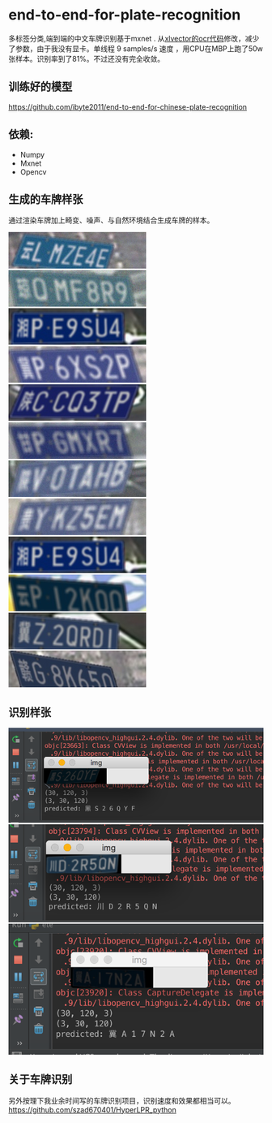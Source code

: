 # end-to-end-for-plate-recognition
多标签分类,端到端的中文车牌识别基于mxnet .
从[xlvector的ocr代码](https://github.com/szad670401/learning-dl/tree/master/mxnet/ocr)修改，减少了参数，由于我没有显卡。单线程 9 samples/s 速度 ，用CPU在MBP上跑了50w张样本。识别率到了81%。不过还没有完全收敛。

## 训练好的模型
https://github.com/ibyte2011/end-to-end-for-chinese-plate-recognition

## 依赖:
 + Numpy
 + Mxnet
 + Opencv
 
## 生成的车牌样张
通过渲染车牌加上畸变、噪声、与自然环境结合生成车牌的样本。

 ![image](./recognize_samples/00.jpg)
  ![image](./recognize_samples/01.jpg)
   ![image](./recognize_samples/02.jpg)
    ![image](./recognize_samples/03.jpg)
     ![image](./recognize_samples/04.jpg)
        ![image](./recognize_samples/06.jpg)
    ![image](./recognize_samples/07.jpg)
     ![image](./recognize_samples/08.jpg)   ![image](./recognize_samples/02.jpg)
    ![image](./recognize_samples/09.jpg)
     ![image](./recognize_samples/10.jpg)
         ![image](./recognize_samples/11.jpg)
## 识别样张

<img src='./recognize_samples/Screen Shot 2016-08-07 at 12.51.56 AM.png' />

<img src='./recognize_samples/Screen Shot 2016-08-07 at 12.53.41 AM.png' />

<img src='./recognize_samples/Screen Shot 2016-08-07 at 12.55.45 AM.png' />
 
## 关于车牌识别
另外按理下我业余时间写的车牌识别项目，识别速度和效果都相当可以。
https://github.com/szad670401/HyperLPR_python
